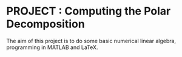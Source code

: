 # PROJECT : Computing the Polar Decomposition
 
The aim of this project is to do some basic numerical linear algebra, programming in MATLAB and LaTeX.
